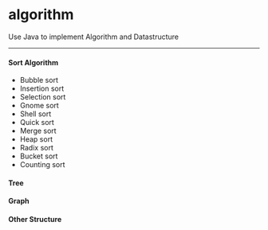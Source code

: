 # algorithm
Use Java to implement Algorithm and Datastructure

---

#### Sort Algorithm
- Bubble sort
- Insertion sort
- Selection sort
- Gnome sort
- Shell sort
- Quick sort
- Merge sort
- Heap sort
- Radix sort
- Bucket sort
- Counting sort

#### Tree


#### Graph


#### Other Structure
